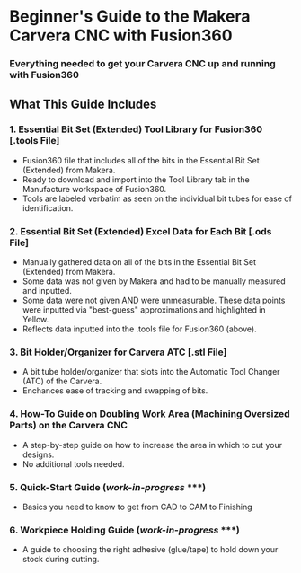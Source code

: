 # Beginner's Guide to the Makera Carvera CNC with Fusion360
### Everything needed to get your Carvera CNC up and running with Fusion360

## What This Guide Includes
### 1. Essential Bit Set (Extended) Tool Library for Fusion360 **[.tools File]**
   - Fusion360 file that includes all of the bits in the Essential Bit Set (Extended) from Makera.
   - Ready to download and import into the Tool Library tab in the Manufacture workspace of Fusion360.
   - Tools are labeled verbatim as seen on the individual bit tubes for ease of identification.
### 2. Essential Bit Set (Extended) Excel Data for Each Bit **[.ods File]**
   - Manually gathered data on all of the bits in the Essential Bit Set (Extended) from Makera.
   - Some data was not given by Makera and had to be manually measured and inputted.
   - Some data were not given AND were unmeasurable. These data points were inputted via "best-guess" approximations and highlighted in Yellow.
   - Reflects data inputted into the .tools file for Fusion360 (above).
### 3. Bit Holder/Organizer for Carvera ATC **[.stl File]**
   - A bit tube holder/organizer that slots into the Automatic Tool Changer (ATC) of the Carvera.  
   - Enchances ease of tracking and swapping of bits.
### 4. How-To Guide on Doubling Work Area (Machining Oversized Parts) on the Carvera CNC
   - A step-by-step guide on how to increase the area in which to cut your designs.
   - No additional tools needed.
### 5. Quick-Start Guide (*work-in-progress* ***)
   - Basics you need to know to get from CAD to CAM to Finishing
### 6. Workpiece Holding Guide (*work-in-progress* ***)
   - A guide to choosing the right adhesive (glue/tape) to hold down your stock during cutting.
